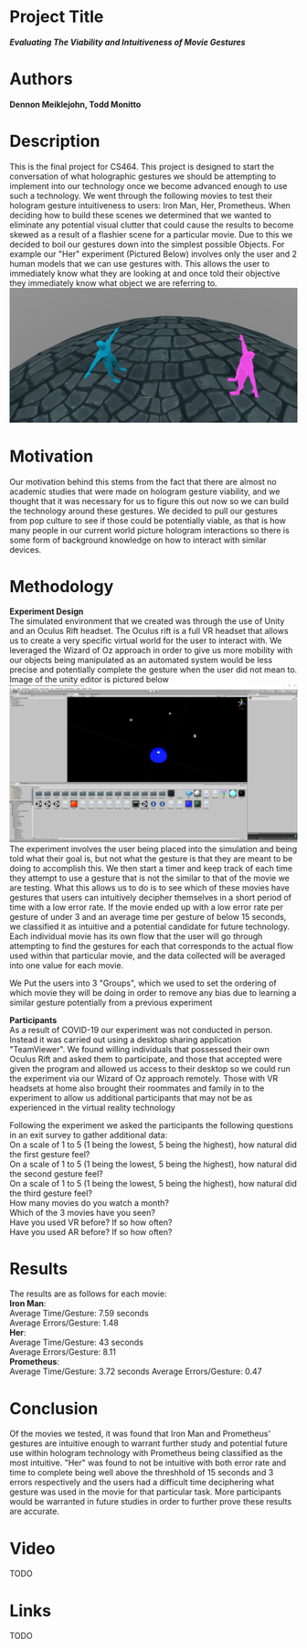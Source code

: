 

# Project Title
***Evaluating The Viability and Intuitiveness of Movie Gestures***
# Authors
**Dennon Meiklejohn, Todd Monitto**
# Description
This is the final project for CS464. This project is designed to start the conversation of what holographic gestures we should be attempting to implement into our technology once we become advanced enough to use
such a technology. We went through the following movies to test their hologram gesture intuitiveness to users: Iron Man, Her, Prometheus. When deciding how to build these scenes we determined that we wanted to eliminate any
potential visual clutter that could cause the results to become skewed as a result of a flashier scene for a particular movie. Due to this we decided to boil our gestures down into the simplest possible Objects.
For example our "Her" experiment (Pictured Below) involves only the user and 2 human models that we can use gestures with. This allows the user to immediately know what they are looking at and once told their objective they immediately
know what object we are referring to.
![Screenshot of 'Her' simulation](../images/image.png)
# Motivation
Our motivation behind this stems from the fact that there are almost no academic studies that were made on hologram gesture viability, and we thought that it was necessary for us to figure this out now so we can build
the technology around these gestures. We decided to pull our gestures from pop culture to see if those could be potentially viable, as that is how many people in our current world picture hologram interactions so there is some
form of background knowledge on how to interact with similar devices.
# Methodology

**Experiment Design**  
The simulated environment that we created was through the use of Unity and an Oculus Rift headset. The Oculus rift is a full VR headset that allows us to create a very specific virtual world for the user to interact with.
We leveraged the Wizard of Oz approach in order to give us more mobility with our objects being manipulated as an automated system would be less precise and potentially complete the gesture when the user did not mean to.  
Image of the unity editor is pictured below
![Screenshot of Unity](../images/image2.png)
The experiment involves the user being placed into the simulation and being told what their goal is, but not what the gesture is that they are meant to be doing to accomplish this. We then start a timer and keep track
of each time they attempt to use a gesture that is not the similar to that of the movie we are testing. What this allows us to do is to see which of these movies have gestures that users can intuitively decipher themselves
in a short period of time with a low error rate. If the movie ended up with a low error rate per gesture of under 3 and an average time per gesture of below 15 seconds, we classified it as intuitive and a potential candidate
for future technology. Each individual movie has its own flow that the user will go through attempting to find the gestures for each that corresponds to the actual flow used within that particular movie, and the data collected
will be averaged into one value for each movie.   

We Put the users into 3 "Groups", which we used to set the ordering of which movie they will be doing in order to remove any bias due to learning a similar gesture potentially from a previous experiment

**Participants**  
As a result of COVID-19 our experiment was not conducted in person. Instead it was carried out using a desktop sharing application "TeamViewer". We found willing individuals that possessed their own Oculus Rift and asked them to
participate, and those that accepted were given the program and allowed us access to their desktop so we could run the experiment via our Wizard of Oz approach remotely. Those with VR headsets at home also brought their roommates and family
in to the experiment to allow us additional participants that may not be as experienced in the virtual reality technology

Following the experiment we asked the participants the following questions in an exit survey to gather additional data:  
On a scale of 1 to 5 (1 being the lowest, 5 being the highest), how natural did the first gesture feel?  
On a scale of 1 to 5 (1 being the lowest, 5 being the highest), how natural did the second gesture feel?  
On a scale of 1 to 5 (1 being the lowest, 5 being the highest), how natural did the third gesture feel?  
How many movies do you watch a month?  
Which of the 3 movies have you seen?  
Have you used VR before? If so how often?  
Have you used AR before? If so how often?  
# Results
The results are as follows for each movie:  
**Iron Man**:  
Average Time/Gesture: 7.59 seconds  
Average Errors/Gesture: 1.48  
**Her**:  
Average Time/Gesture: 43 seconds  
Average Errors/Gesture:  8.11  
**Prometheus**:  
Average Time/Gesture:  3.72 seconds
Average Errors/Gesture:  0.47
# Conclusion
Of the movies we tested, it was found that Iron Man and Prometheus' gestures are intuitive enough to warrant further study and potential future use within hologram technology with Prometheus being classified as the most intuitive.
"Her" was found to not be intuitive with both error rate and time to complete being well above the threshhold of 15 seconds and 3 errors respectively and the users had a difficult time deciphering what gesture was used in the movie
for that particular task. More participants would be warranted in future studies in order to further prove these results are accurate.
# Video
TODO
# Links
TODO
